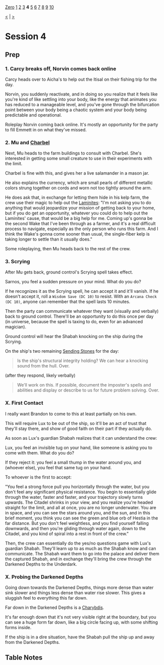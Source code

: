 [Zero](./Session0.md) [1](./Session1.md) [2](./Session2.md) [3](./Session3.md) **4** [5](./Session5.md) [6](./Session6.md) [7](./Session7.md) [8](./Session8.md) [9](./Session9.md) [10](./Session10.md)

[<](./Session3.md) | [>](./Session5.md)

# Session 4

## Prep

### 1. Carcy breaks off, Norvin comes back online

Carcy heads over to Aicha's to help out the Itisal on their fishing trip for the day.

Norvin, you suddenly reactivate, and in doing so you realize that it feels like you're kind of like settling into your body, like the energy that animates you has reduced to a manageable level, and you've gone through the bifurcation point between your body being a chaotic system and your body being predictable and operational.

Roleplay Norvin coming back online. It's mostly an opportunity for the party to fill Emmett in on what they've missed.

### 2. Mu and [Charbel](../NPCs/Charbel.md)

Next, Mu heads to the farm buildings to consult with Charbel. She's interested in getting some small creature to use in their experiments with the limit.

Charbel is fine with this, and gives her a live salamander in a mason jar.

He also explains the currency, which are small pearls of different metallic colors strung together on cords and worn not too tightly around the arm.

He does ask that, in exchange for letting them hide in his kelp farm, the crew use their magic to help out the [Laminites](../NPCs/Laminites.md): "I'm not asking you to do anything that would jeopardize your mission of getting back to your home, but if you do get an opportunity, whatever you could do to help out the Laminites' cause, that would be a big help for me. Coming up's gonna be the second Wake that I've been through as a farmer, and it's a real difficult process to navigate, especially as the only person who runs this farm. And I think the Wake's gonna come sooner than usual, the single-fiber kelp is taking longer to settle than it usually does."

Some roleplaying, then Mu heads back to the rest of the crew.

### 3. Scrying

After Mu gets back, ground control's Scrying spell takes effect.

Sarnos, you feel a sudden pressure on your mind. What do you do?

If he recognizes it as the Scrying spell, he can accept it and it'll vanish. If he doesn't accept it, roll a `Wisdom Save (DC 10)` to resist. With an `Arcana Check (DC 10)`, anyone can remember that the spell lasts 10 minutes.

Then the party can communicate whatever they want (visually and verbally) back to ground control. There'll be an opportunity to do this once per day (in universe, because the spell is taxing to do, even for an advanced magician).

Ground control will hear the Shabah knocking on the ship during the Scrying.

On the ship's two remaining [Sending Stones](../Sending_Stones.md) for the day:

> Is the ship's structural integrity holding? We can hear a knocking sound from the hull. Over.

(after they respond, likely verbally)

> We'll work on this. If possible, document the imposter's spells and abilities and display or describe to us for future problem solving. Over.

### X. First Contact

I really want Brandon to come to this at least partially on his own.

This will require Lux to be out of the ship, so it'll be an act of trust that they'll stay there, and show of good faith on their part if they actually do.

As soon as Lux's guardian Shabah realizes that it can understand the crew:

Lux, you feel an invisible tug on your hand, like someone is asking you to come with them. What do you do?

If they reject it: you feel a small thump in the water around you, and (whoever else), you feel that same tug on your hand.

To whoever is the first to accept:

"You feel a strong force pull you horizontally through the water, but you don't feel any significant physical resistance. You begin to essentially glide through the water, faster and faster, and your trajectory slowly turns upwards. The Citadel shrinks in your view, and you realize you're headed straight for the limit, and all at once, you are no longer underwater. You are in space, and you can see the stars around you, and the sun, and in this brief moment, you think you can see the green and blue orb of Hestia in the far distance. But you don't feel weightless, and you find yourself falling downwards, and then you're gliding through water again, down to the Citadel, and you kind of spiral into a rest in front of the crew."

Then, the crew can essentially do the yes/no questions game with Lux's guardian Shabah. They'll learn up to as much as the Shabah know and can communicate. The Shabah want them to go into the palace and deliver them the captured Shabah, and in exchange they'll bring the crew through the Darkened Depths to the Underdark.

### X. Probing the Darkened Depths

Going down towards the Darkened Depths, things more dense than water sink slower and things less dense than water rise slower. This gives a sluggish feel to everything this far down.

Far down in the Darkened Depths is a [Charybdis](https://www.5esrd.com/database/creature/charybdis/).

It's far enough down that it's not very visible right at the boundary, but you can see a huge form far down, like a big circle facing up, with some shifting forms inside.

If the ship is in a dire situation, have the Shabah pull the ship up and away from the Darkened Depths.

## Table Notes
